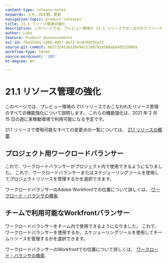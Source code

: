 ```yaml
---
content-type: release-notes
keywords: メモ，四半期，更新
navigation-topic: product-releases
title: 21.1 リソース管理の強化
description: このページでは、プレビュー環境の 21.1 リリースでおこなわれたリソース管理のすべての機能強化について説明します。 これらの機能強化は、2021 年 2 月 15 日の週に実稼動環境で利用可能になる予定です。
author: Luke
feature: Product Announcements
exl-id: f9a55491-c80d-4057-9a72-bcdc09256e23
source-git-commit: 665732453b33b49421108791a560ab84d51280b9
workflow-type: tm+mt
source-wordcount: '185'
ht-degree: 0%

---
```


# 21.1 リソース管理の強化

このページでは、プレビュー環境の 21.1 リリースでおこなわれたリソース管理のすべての機能強化について説明します。 これらの機能強化は、2021 年 2 月 15 日の週に実稼動環境で利用可能になる予定です。

21.1 リリースで使用可能なすべての変更点の一覧については、 [21.1 リリースの概要](../../../product-announcements/product-releases/21.1-release-activity/21-1-release-overview.md).

## プロジェクト用ワークロードバランサー

これで、ワークロードバランサーがプロジェクト内で使用できるようになりました。 これで、ワークロードバランサーまたはスケジューリングツールを使用してプロジェクトリソースを管理するかを選択できます。

ワークロードバランサーのAdobe Workfrontでの位置について詳しくは、 [ワークロード・バランサの検索](../../../resource-mgmt/workload-balancer/locate-workload-balancer.md).

## チームで利用可能なWorkfrontバランサー

ワークロードバランサーをチーム内で使用できるようになりました。 これで、ワークロードバランサーを使用するか、スケジューリングツールを使用してチームリソースを管理するかを選択できます。

ワークロードバランサーのWorkfrontでの位置について詳しくは、 [ワークロード・バランサの検索](../../../resource-mgmt/workload-balancer/locate-workload-balancer.md).


